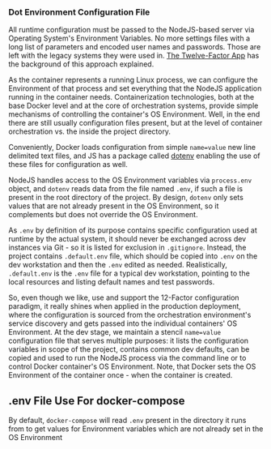 ### Dot Environment Configuration File 

All runtime configuration must be passed to the NodeJS-based server via Operating System's Environment Variables. No more settings files with a long list of parameters and encoded user names and passwords. Those are left with the legacy systems they were used in. [The Twelve-Factor App](https://12factor.net/config) has the background of this approach explained.

As the container represents a running Linux process, we can configure the Environment of that process and set everything that the NodeJS application running in the container needs. Containerization technologies, both at the base Docker level and at the core of orchestration systems, provide simple mechanisms of controlling the container's OS Environment. Well, in the end there are still usually configuration files present, but at the level of container orchestration vs. the inside the project directory.

Conveniently, Docker loads configuration from simple `name=value` new line delimited text files, and JS has a package called [dotenv](https://github.com/motdotla/dotenv) enabling the use of these files for configuration as well. 

NodeJS handles access to the OS Environment variables via `process.env` object, and `dotenv` reads data from the file named `.env`, if such a file is present in the root directory of the project. By design, `dotenv` only sets values that are not already present in the OS Environment, so it complements but does not override the OS Environment.

As `.env` by definition of its purpose contains specific configuration used at runtime by the actual system, it should never be exchanged across dev instances via Git - so it is listed for exclusion in `.gitignore`. Instead, the project contains `.default.env` file, which should be copied into `.env` on the dev workstation and then the `.env` edited as needed. Realistically, `.default.env` is the `.env` file for a typical dev workstation, pointing to the local resources and listing default names and test passwords. 

So, even though we like, use and support the 12-Factor configuration paradigm, it really shines when applied in the production deployment, where the configuration is sourced from the orchestration environment's service discovery and gets passed into the individual containers' OS Environment. At the dev stage, we maintain a stencil `name=value` configuration file that serves multiple purposes: it lists the configuration variables in scope of the project, contains common dev defaults, can be copied and used to run the NodeJS process via the command line or to control Docker container's OS Environment. Note, that Docker sets the OS Environment of the container once - when the container is created.

## .env File Use For docker-compose

By default, `docker-compose` will read `.env` present in the directory it runs from to get values for Environment variables which are not already set in the OS Environment 
